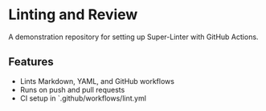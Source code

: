 # Linting and Review

A demonstration repository for setting up Super-Linter with GitHub Actions.

## Features

- Lints Markdown, YAML, and GitHub workflows
- Runs on push and pull requests
- CI setup in `.github/workflows/lint.yml
